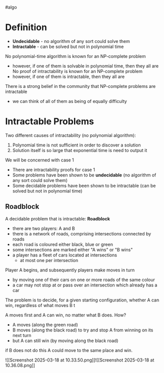 #algo
# Definition
- **Undecidable** - no algorithm of any sort could solve them
- **Intractable** - can be solved but not in polynomial time

No polynomial-time algorithm is known for an NP-complete problem 
- however, if one of them is solvable in polynomial time, then they all are No proof of intractability is known for an NP-complete problem 
- however, if one of them is intractable, then they all are 

There is a strong belief in the community that NP-complete problems are intractable
- we can think of all of them as being of equally difficulty

# Intractable Problems

Two different causes of intractability (no polynomial algorithm):
1. Polynomial time is not sufficient in order to discover a solution
2. Solution itself is so large that exponential time is need to output it

We will be concerned with case 1
- There are intractability proofs for case 1
- Some problems have been shown to be **undecidable** (no algorithm of any sort could solve them)
- Some decidable problems have been shown to be intractable (can be solved but not in polynomial time)

## Roadblock

A decidable problem that is intractable: **Roadblock** 
- there are two players: A and B
- there is a network of roads, comprising intersections connected by roads 
- each road is coloured either black, blue or green 
- some intersections are marked either "A wins" or "B wins" 
- a player has a fleet of cars located at intersections 
	- at most one per intersection

Player A begins, and subsequently players make moves in turn 
- by moving one of their cars on one or more roads of the same colour 
- a car may not stop at or pass over an intersection which already has a car 

The problem is to decide, for a given starting configuration, whether A can win, regardless of what moves B t

A moves first and A can win, no matter what B does. How?
- A moves (along the green road)
- B moves (along the black road) to try and stop A from winning on its next turn
- but A can still win (by moving along the black road)

if B does not do this A could move to the same place and win.

![[Screenshot 2025-03-18 at 10.33.50.png]]![[Screenshot 2025-03-18 at 10.36.08.png]]
